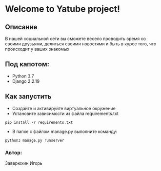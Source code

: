 # Welcome to Yatube project!

## Описание

В нашей социальной сети вы сможете весело проводить время со своими друзьями,
делиться своими новостями и быть в курсе того, что происходит у ваших знакомых

## Под капотом:

- Python 3.7
- Django 2.2.19

## Как запустить

- Создайте и активируйте виртуальное окружение
- Установите зависимости из файла requirements.txt

 ````
pip install -r requirements.txt
````

- В папке с файлом manage.py выполните команду:

 ````
python3 manage.py runserver
````

### Автор:

Заверюхин Игорь
